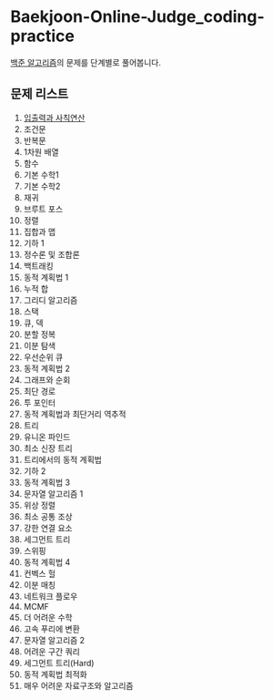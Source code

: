 # Baekjoon-Online-Judge_coding-practice
[백준 알고리즘](https://www.acmicpc.net/)의 문제를 단계별로 풀어봅니다.

## 문제 리스트

1. [입출력과 사칙연산](https://www.acmicpc.net/step/1)
2. 조건문
3. 반복문
4. 1차원 배열
5. 함수
6. 기본 수학1
7. 기본 수학2
8. 재귀
9. 브루트 포스
10. 정렬
11. 집합과 맵
12. 기하 1
13. 정수론 및 조합론
14. 백트래킹
15. 동적 계획법 1
16. 누적 합
17. 그리디 알고리즘
18. 스택
19. 큐, 덱
20. 분할 정복
21. 이분 탐색
22. 우선순위 큐
23. 동적 계획법 2
24. 그래프와 순회
25. 최단 경로
26. 투 포인터
27. 동적 계획법과 최단거리 역추적
28. 트리
29. 유니온 파인드
30. 최소 신장 트리
31. 트리에서의 동적 계획법
32. 기하 2
33. 동적 계획법 3
34. 문자열 알고리즘 1
35. 위상 정렬
36. 최소 공통 조상
37. 강한 연결 요소
38. 세그먼트 트리
39. 스위핑
40. 동적 계획법 4
41. 컨벡스 헐
42. 이분 매칭
43. 네트워크 플로우
44. MCMF
45. 더 어려운 수학
46. 고속 푸리에 변환
47. 문자열 알고리즘 2
48. 어려운 구간 쿼리
49. 세그먼트 트리(Hard)
50. 동적 계획법 최적화
51. 매우 어려운 자료구조와 알고리즘
